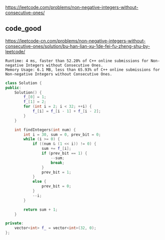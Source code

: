 
https://leetcode.com/problems/non-negative-integers-without-consecutive-ones/


## code_good
https://leetcode-cn.com/problems/non-negative-integers-without-consecutive-ones/solution/bu-han-lian-xu-1de-fei-fu-zheng-shu-by-leetcode/

```
Runtime: 4 ms, faster than 52.20% of C++ online submissions for Non-negative Integers without Consecutive Ones.
Memory Usage: 6.1 MB, less than 65.93% of C++ online submissions for Non-negative Integers without Consecutive Ones.
```

```cpp
class Solution {
public:
    Solution() {
        f_[0] = 1;
        f_[1] = 2;
        for (int i = 2; i < 32; ++i) {
            f_[i] = f_[i - 1] + f_[i - 2];
        }
    }

    int findIntegers(int num) {
        int i = 30, sum = 0, prev_bit = 0;
        while (i >= 0) {
            if ((num & (1 << i)) != 0) {
                sum += f_[i];
                if (prev_bit == 1) {
                    --sum;
                    break;
                }
                prev_bit = 1;
            }
            else {
                prev_bit = 0;
            }
            --i;
        }

        return sum + 1;
    }

private:
    vector<int> f_ = vector<int>(32, 0);
};
```